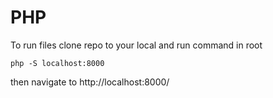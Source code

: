 # PHP
To run files clone repo to your local and run command in root
```
php -S localhost:8000
```

then navigate to http://localhost:8000/
